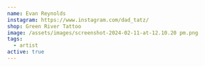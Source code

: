 ```yaml
---
name: Evan Reynolds
instagram: https://www.instagram.com/dad_tatz/
shop: Green River Tattoo
image: /assets/images/screenshot-2024-02-11-at-12.10.20 pm.png
tags:
  - artist
active: true
---
```

